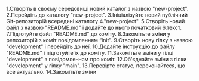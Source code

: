 1.Створіть в своєму середовищі новий каталог з назвою "new-project".
2.Перейдіть до каталогу "new-project".
3.Ініціалізуйте новий публічний Git-репозиторій всередині каталогу 
4."new-project".
5.Створіть новий файл з назвою "README.md" і додайте до нього початковий 
6.текст.
7.Підготуйте файл "README.md" до коміту.
8.Закомітьте зміни у репозиторій з коміт повідомленням “init”.
9.Створіть нову гілку з назвою "development" і перейдіть до неї.
10.Додайте інструкцію до файлу "README.md" і підготуйте їх до коміту.
11.Закомітьте зміни у гілці "development" з повідомленням про коміт.
12.Об'єднайте зміни з гілки "development" у гілку "main".
13.Перевірте статус, переконайтеся, що все актуально.
14.Закомітьте зміни
